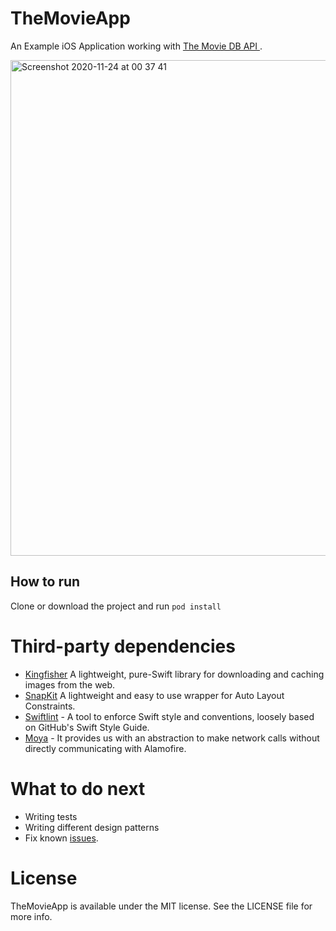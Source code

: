 # TheMovieApp

An Example iOS Application working with [The Movie DB API ](https://developers.themoviedb.org/3).

<img width="793" alt="Screenshot 2020-11-24 at 00 37 41" src="https://user-images.githubusercontent.com/37653470/100018304-5286d800-2ded-11eb-9ba3-2e60b0cb5df7.png">

## How to run

Clone or download the project and run `pod install`

# Third-party dependencies
- [Kingfisher](https://github.com/onevcat/Kingfisher) A lightweight, pure-Swift library for downloading and caching images from the web.
- [SnapKit](https://github.com/SnapKit/SnapKit)  A lightweight and easy to use wrapper for Auto Layout Constraints.
- [Swiftlint](https://github.com/realm/SwiftLint) - A tool to enforce Swift style and conventions, loosely based on GitHub's Swift Style Guide.
- [Moya](https://github.com/Moya/Moya) - It provides us with an abstraction to make network calls without directly communicating with Alamofire.

# What to do next
- Writing tests
- Writing different design patterns
- Fix known [issues](https://github.com/Ilhansari/TheMovieApp/issues).

# License
TheMovieApp is available under the MIT license. See the LICENSE file for more info.
